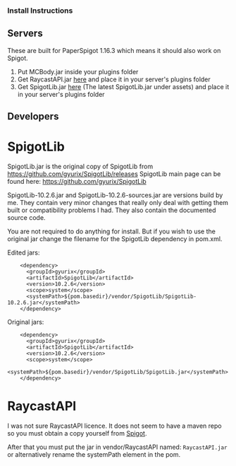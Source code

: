 ### Install Instructions

## Servers
These are built for PaperSpigot 1.16.3 which means it should also work on Spigot.

1. Put MCBody.jar inside your plugins folder
2. Get RaycastAPI.jar [here](https://www.spigotmc.org/resources/api-raycastapi-create-guns-get-towards-entity-block.77541/) and place it in your server's plugins folder
3. Get SpigotLib.jar [here](https://github.com/gyurix/SpigotLib/releases) (The latest SpigotLib.jar under assets) and place it in your server's plugins folder

## Developers

# SpigotLib
SpigotLib.jar is the original copy of SpigotLib from https://github.com/gyurix/SpigotLib/releases
SpigotLib main page can be found here: https://github.com/gyurix/SpigotLib

SpigotLib-10.2.6.jar and SpigotLib-10.2.6-sources.jar are versions build by me. They contain very minor changes that really only deal with getting them built or compatibility problems I had. They also contain the documented source code.

You are not required to do anything for install. But if you wish to use the original jar change the filename for the SpigotLib dependency in pom.xml.

Edited jars:
```
    <dependency>
      <groupId>gyurix</groupId>
      <artifactId>SpigotLib</artifactId>
      <version>10.2.6</version>
      <scope>system</scope>
      <systemPath>${pom.basedir}/vendor/SpigotLib/SpigotLib-10.2.6.jar</systemPath>
    </dependency>
```

Original jars:
```
    <dependency>
      <groupId>gyurix</groupId>
      <artifactId>SpigotLib</artifactId>
      <version>10.2.6</version>
      <scope>system</scope>
      <systemPath>${pom.basedir}/vendor/SpigotLib/SpigotLib.jar</systemPath>
    </dependency>
```

# RaycastAPI
I was not sure RaycastAPI licence. It does not seem to have a maven repo so you must obtain a copy yourself from [Spigot](https://www.spigotmc.org/resources/api-raycastapi-create-guns-get-towards-entity-block.77541/).

After that you must put the jar in vendor/RaycastAPI named: `RaycastAPI.jar` or alternatively rename the systemPath element in the pom.
